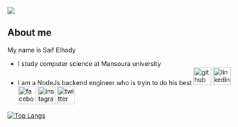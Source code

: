 ![](https://i.pinimg.com/564x/29/18/7b/29187be109169a17bb7ef980dbe21bd7.jpg)
## About me
My name is Saif Elhady
- I study computer science at Mansoura university
- I am a NodeJs backend engineer who is tryin to do his best
  [<img src='https://cdn.jsdelivr.net/npm/simple-icons@3.0.1/icons/github.svg' alt='github' height='40'>](https://github.com/saif-elhady)  [<img src='https://cdn.jsdelivr.net/npm/simple-icons@3.0.1/icons/linkedin.svg' alt='linkedin' height='40'>](https://www.linkedin.com/in/saif-el-hady-/)  [<img src='https://cdn.jsdelivr.net/npm/simple-icons@3.0.1/icons/facebook.svg' alt='facebook' height='40'>](https://www.facebook.com/seef.elhady.9)  [<img src='https://cdn.jsdelivr.net/npm/simple-icons@3.0.1/icons/instagram.svg' alt='instagram' height='40'>](https://www.instagram.com/saifelhady12/)  [<img src='https://cdn.jsdelivr.net/npm/simple-icons@3.0.1/icons/twitter.svg' alt='twitter' height='40'>](https://twitter.com/tos3ad)  

[![Top Langs](https://github-readme-stats.vercel.app/api/top-langs/?username=saif-elhady)](https://github.com/anuraghazra/github-readme-stats)
